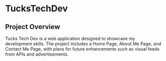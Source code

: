 # TucksTechDev
## Project Overview
Tucks Tech Dev is a web application designed to showcase my development skills. The project includes a Home Page, About Me Page, and Contact Me Page, with plans for future enhancements such as visual feeds from APIs and advertisements.
